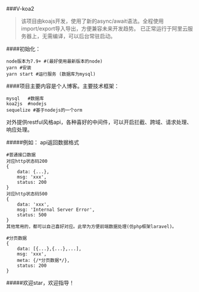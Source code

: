 ###V-koa2

>该项目由koajs开发，使用了新的async/await语法。全程使用import/export导入导出，方便兼容未来开发趋势。
>已正常运行于阿里云服务器上，无需编译，可以后台常驻启动。

####初始化：
    
    node版本为7.9+ #(最好使用最新版本的node)
    yarn #安装
    yarn start #运行服务 (数据库为mysql)


####项目主要内容是个人博客。主要技术框架：

    mysql   #数据库
    koa2js  #nodejs
    sequelize #基于nodejs的一个orm
    
对外提供restful风格api，各种喜好的中间件，可以开启拦截、跨域、请求处理、响应处理。

#####例如：
api返回数据格式
   
    #普通接口数据
    对应http状态码200
    {
        data: {...},
        msg: 'xxx',
        status: 200
    }
    对应http状态码500
    {
        data: 'xxx',
        msg: 'Internal Server Error',
        status: 500
    }
    其他常用的，都可以自己喜好对应。此举为方便前端数据处理(仿php框架laravel)。
    
    #分页数据
    {
        data: [{...},{...},...],
        msg: 'xxx',
        meta: {/*分页数据*/},
        status: 200
    }
    
#####欢迎star，欢迎指导！

